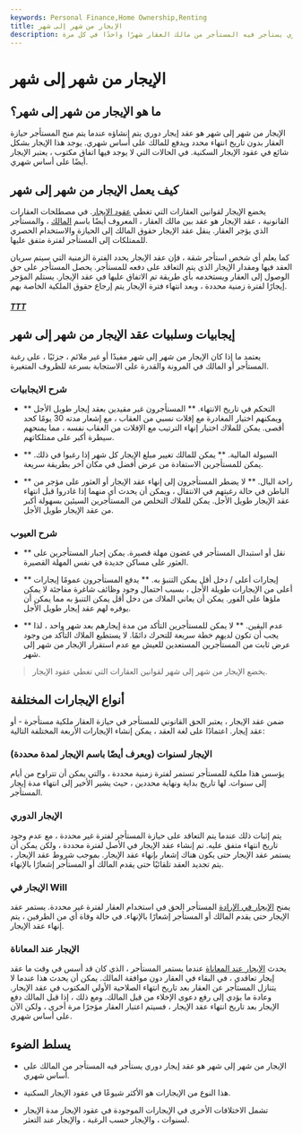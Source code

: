 ```yaml
---
keywords: Personal Finance,Home Ownership,Renting
title: الإيجار من شهر إلى شهر
description: يتم تصنيف الإيجار من شهر إلى شهر على أنه إيجار دوري يستأجر فيه المستأجر من مالك العقار شهرًا واحدًا في كل مرة.
---
```


# الإيجار من شهر إلى شهر
## ما هو الإيجار من شهر إلى شهر؟

الإيجار من شهر إلى شهر هو عقد إيجار دوري يتم إنشاؤه عندما يتم منح المستأجر حيازة العقار بدون تاريخ انتهاء محدد ويدفع للمالك على أساس شهري. يوجد هذا الإيجار بشكل شائع في عقود الإيجار السكنية. في الحالات التي لا يوجد فيها اتفاق مكتوب ، يعتبر الإيجار أيضًا على أساس شهري.

## كيف يعمل الإيجار من شهر إلى شهر

يخضع الإيجار لقوانين العقارات التي تغطي [عقود الإيجار](/lease). في مصطلحات العقارات القانونية ، عقد الإيجار هو عقد بين مالك العقار ، المعروف أيضًا باسم [المالك](/landlord) ، والمستأجر الذي يؤجر العقار. ينقل عقد الإيجار حقوق المالك إلى الحيازة والاستخدام الحصري للممتلكات إلى المستأجر لفترة متفق عليها.

كما يعلم أي شخص استأجر شقة ، فإن عقد الإيجار يحدد الفترة الزمنية التي سيتم سريان العقد فيها ومقدار الإيجار الذي يتم التعاقد على دفعه للمستأجر. يحصل المستأجر على حق الوصول إلى العقار ويستخدمه بأي طريقة تم الاتفاق عليها في عقد الإيجار. يستلم المؤجر إيجارًا لفترة زمنية محددة ، وبعد انتهاء فترة الإيجار يتم إرجاع حقوق الملكية الخاصة بهم.

<h5> <a href=""> TTT </a> </h5>

## إيجابيات وسلبيات عقد الإيجار من شهر إلى شهر

يعتمد ما إذا كان الإيجار من شهر إلى شهر مفيدًا أو غير ملائم ، جزئيًا ، على رغبة المستأجر أو المالك في المرونة والقدرة على الاستجابة بسرعة للظروف المتغيرة.

### شرح الايجابيات

- ** التحكم في تاريخ الانتهاء. ** المستأجرون غير مقيدين بعقد إيجار طويل الأجل ويمكنهم اختيار المغادرة مع إفلات نسبي من العقاب ، مع إشعار مدته 30 يومًا كحد أقصى. يمكن للملاك اختيار إنهاء الترتيب مع الإفلات من العقاب نفسه ، مما يمنحهم سيطرة أكبر على ممتلكاتهم.

- ** السيولة المالية. ** يمكن للمالك تغيير مبلغ الإيجار كل شهر إذا رغبوا في ذلك. يمكن للمستأجرين الاستفادة من عرض أفضل في مكان آخر بطريقة سريعة.

- ** راحة البال. ** لا يضطر المستأجرون إلى إنهاء عقد الإيجار أو العثور على مؤجر من الباطن في حالة رغبتهم في الانتقال ، ويمكن أن يحدث أي منهما إذا غادروا قبل انتهاء عقد الإيجار طويل الأجل. يمكن للملاك التخلص من المستأجرين السيئين بسهولة أكبر من عقد الإيجار طويل الأجل.

### شرح العيوب

- ** نقل أو استبدال المستأجر في غضون مهلة قصيرة. يمكن إجبار المستأجرين على العثور على مساكن جديدة في نفس المهلة القصيرة.

- ** إيجارات أعلى / دخل أقل يمكن التنبؤ به. ** يدفع المستأجرون عمومًا إيجارات أعلى من الإيجارات طويلة الأجل ، بسبب احتمال وجود وظائف شاغرة مفاجئة لا يمكن ملؤها على الفور. يمكن أن يعاني الملاك من دخل أقل يمكن التنبؤ به مما يمكن أن يوفره لهم عقد إيجار طويل الأجل.

- ** عدم اليقين. ** لا يمكن للمستأجرين التأكد من مدة إيجارهم بعد شهر واحد ، لذا يجب أن تكون لديهم خطة سريعة للتحرك دائمًا. لا يستطيع الملاك التأكد من وجود عرض ثابت من المستأجرين المستعدين للعيش مع عدم استقرار الإيجار من شهر إلى شهر.

> يخضع الإيجار من شهر إلى شهر لقوانين العقارات التي تغطي عقود الإيجار.

>

## أنواع الإيجارات المختلفة

ضمن عقد الإيجار ، يعتبر الحق القانوني للمستأجر في حيازة العقار ملكية مستأجرة - أو عقد إيجار. اعتمادًا على لغة العقد ، يمكن إنشاء الإيجارات الأربعة المختلفة التالية:

### الإيجار لسنوات (ويعرف أيضًا باسم الإيجار لمدة محددة)

يؤسس هذا ملكية للمستأجر تستمر لفترة زمنية محددة ، والتي يمكن أن تتراوح من أيام إلى سنوات. لها تاريخ بداية ونهاية محددين ، حيث يشير الأخير إلى انتهاء مدة إيجار المستأجر.

### الإيجار الدوري

يتم إثبات ذلك عندما يتم التعاقد على حيازة المستأجر لفترة غير محددة ، مع عدم وجود تاريخ انتهاء متفق عليه. تم إنشاء عقد الإيجار في الأصل لفترة محددة ، ولكن يمكن أن يستمر عقد الإيجار حتى يكون هناك إشعار بإنهاء عقد الإيجار. بموجب شروط عقد الإيجار ، يتم تجديد العقد تلقائيًا حتى يقدم المالك أو المستأجر إشعارًا بالإنهاء.

### الإيجار في Will

يمنح [الإيجار في الإرادة](/tenancy-at-will) المستأجر الحق في استخدام العقار لفترة غير محددة. يستمر عقد الإيجار حتى يقدم المالك أو المستأجر إشعارًا بالإنهاء. في حالة وفاة أي من الطرفين ، يتم إنهاء عقد الإيجار.

### الإيجار عند المعاناة

يحدث [الإيجار عند المعاناة](/tenancy-at-sufferance) عندما يستمر المستأجر ، الذي كان قد أسس في وقت ما عقد إيجار تعاقدي ، في البقاء في العقار دون موافقة المالك. يمكن أن يحدث هذا عندما لا يتنازل المستأجر عن العقار بعد تاريخ انتهاء الصلاحية الأولي المكتوب في عقد الإيجار. وعادة ما يؤدي إلى رفع دعوى الإخلاء من قبل المالك. ومع ذلك ، إذا قبل المالك دفع الإيجار بعد تاريخ انتهاء عقد الإيجار ، فسيتم اعتبار العقار مؤجرًا مرة أخرى ، ولكن الآن على أساس شهري.

## يسلط الضوء

- الإيجار من شهر إلى شهر هو عقد إيجار دوري يستأجر فيه المستأجر من المالك على أساس شهري.

- هذا النوع من الإيجارات هو الأكثر شيوعًا في عقود الإيجار السكنية.

- تشمل الاختلافات الأخرى في الإيجارات الموجودة في عقود الإيجار مدة الإيجار لسنوات ، والإيجار حسب الرغبة ، والإيجار عند التعثر.

